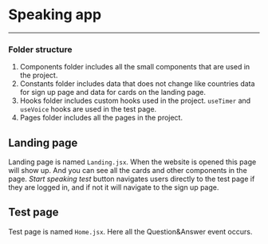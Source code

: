 # Speaking app

---

### Folder structure
1. Components folder includes all the small components that are used in the project.
2. Constants folder includes data that does not change like countries data for sign up page and data for cards on the landing page.
3. Hooks folder includes custom hooks used in the project. `useTimer` and `useVoice` hooks are used in the test page.
4. Pages folder includes all the pages in the project.


## Landing page

Landing page is named `Landing.jsx`. When the website is opened this page will show up. And you can see all the cards and other components in the page. _Start speaking test_ button navigates users directly to the test page if they are logged in, and if not it will navigate to the sign up page.

## Test page

Test page is named `Home.jsx`. Here all the Question&Answer event occurs.
